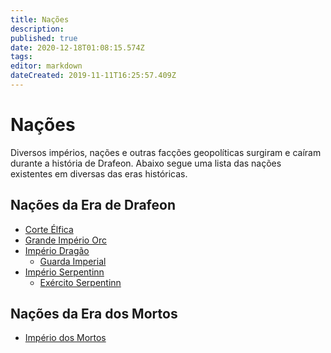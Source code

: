 ```yaml
---
title: Nações
description: 
published: true
date: 2020-12-18T01:08:15.574Z
tags: 
editor: markdown
dateCreated: 2019-11-11T16:25:57.409Z
---
```


<!-- SUBTITLE: Visão geral sobre Nações -->

# Nações
Diversos impérios, nações e outras facções geopolíticas surgiram e caíram durante a história de Drafeon. Abaixo segue uma lista das nações existentes em diversas das eras históricas.

## Nações da Era de Drafeon
* [Corte Élfica](http://localhost/faccoes/nacoes/corte-elfica#corte-elfica)
* [Grande Império Orc](http://localhost/faccoes/nacoes/grande-imperio-orc)
* [Império Dragão](http://localhost/faccoes/nacoes/imperio-dragao#imperio-dragao)
	* [Guarda Imperial](http://localhost/faccoes/nacoes/guarda-imperial#guarda-imperial)
* [Império Serpentinn](http://localhost/faccoes/nacoes/imperio-serpentinn#imperio-serpentinn)
	* [Exército Serpentinn](http://localhost/faccoes/nacoes/exercito-serpentinn#exercito-serpentinn)

## Nações da Era dos Mortos
* [Império dos Mortos](http://localhost/faccoes/nacoes/imperios-dos-mortos)